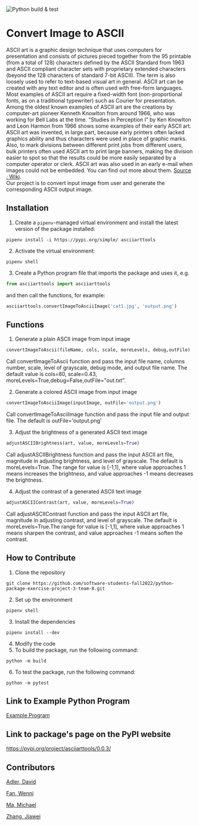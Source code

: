 ![Python build & test](https://github.com/software-students-fall2022/python-package-exercise-project-3-team-8/actions/workflows/python-package.yml/badge.svg)

# Convert Image to ASCII
ASCII art is a graphic design technique that uses computers for presentation and consists of pictures pieced together from the 95 printable (from a total of 128) characters defined by the ASCII Standard from 1963 and ASCII compliant character sets with proprietary extended characters (beyond the 128 characters of standard 7-bit ASCII). The term is also loosely used to refer to text-based visual art in general. ASCII art can be created with any text editor and is often used with free-form languages. Most examples of ASCII art require a fixed-width font (non-proportional fonts, as on a traditional typewriter) such as Courier for presentation. Among the oldest known examples of ASCII art are the creations by computer-art pioneer Kenneth Knowlton from around 1966, who was working for Bell Labs at the time. “Studies in Perception I” by Ken Knowlton and Leon Harmon from 1966 shows some examples of their early ASCII art. ASCII art was invented, in large part, because early printers often lacked graphics ability and thus characters were used in place of graphic marks. Also, to mark divisions between different print jobs from different users, bulk printers often used ASCII art to print large banners, making the division easier to spot so that the results could be more easily separated by a computer operator or clerk. ASCII art was also used in an early e-mail when images could not be embedded. You can find out more about them. [Source : Wiki](https://en.wikipedia.org/wiki/ASCII_art).<br />
Our project is to convert input image from user and generate the corresponding ASCII output image.<br />
## Installation
1. Create a `pipenv`-managed virtual environment and install the latest version of the package installed: 
```
pipenv install -i https://pypi.org/simple/ asciiarttools
```
2. Activate the virtual environment: 
```
pipenv shell
```
3. Create a Python program file that imports the package and uses it, e.g. 
```python
from asciiarttools import asciiarttools
```
and then call the functions, for example:
```python
asciiarttools.convertImageToAsciiImage('cat1.jpg', 'output.png')
```


## Functions

1. Generate a plain ASCII image from input image
```python
convertImageToAscii(fileName, cols, scale, moreLevels, debug,outFile)
```

Call convertImageToAscii function and pass the input file name, columns number, scale, level of grayscale, debug mode, and output file name. The default value is cols=80, scale=0.43, moreLevels=True,debug=False,outFile="out.txt".

2. Generate a colored ASCII image from input image
```python
convertImageToAsciiImage(inputImage, outFile='output.png')
```
Call convertImageToAsciiImage function and pass the input file and output file. The default is outFile='output.png'

3. Adjust the brightness of a generated ASCII text image
```python
adjustASCIIBrightness(art, value, moreLevels=True)
```
Call adjustASCIIBrightness function and pass the input ASCII art file, magnitude in adjusting brightness, and level of grayscale. The default is moreLevels=True. The range for value is [-1,1], where value approaches 1 means increases the brightness, and value approaches -1 means decreases the brightness.

4. Adjust the contrast of a generated ASCII text image
```python
adjustASCIIContrast(art, value, moreLevels=True)
```
Call adjustASCIIContrast function and pass the input ASCII art file, magnitude in adjusting contrast, and level of grayscale. The default is moreLevels=True.The range for value is [-1,1], where value approaches 1 means sharpen the contrast, and value approaches -1 means soften the contrast.<br />

## How to Contribute
1. Clone the repository
```
git clone https://github.com/software-students-fall2022/python-package-exercise-project-3-team-8.git
```
2. Set up the environment
```
pipenv shell
```
3. Install the dependencies
```
pipenv install --dev
```
4. Modify the code
5. To build the package, run the following command:
```
python -m build
```
6. To test the package, run the following command:
```
python -m pytest
```

## Link to Example Python Program
[Example Program](https://github.com/software-students-fall2022/python-package-exercise-project-3-team-8/blob/main/src/asciiarttools/__main__.py)
## Link to package's page on the PyPI website
https://pypi.org/project/asciiarttools/0.0.3/



## Contributors
[Adler, David](https://github.com/dov212)

[Fan, Wenni](https://github.com/fwenni)

[Ma, Michael](https://github.com/mma01us)

[Zhang, Jiawei](https://github.com/jiawei-zhang-a)
